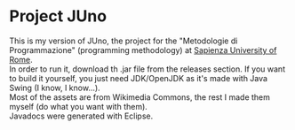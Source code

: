 # Project JUno
This is my version of JUno, the project for the "Metodologie di Programmazione" (programming methodology) at [Sapienza University of Rome](https://www.studiareinformatica.uniroma1.it/).  
In order to run it, download th .jar file from the releases section. If you want to build it yourself, you just need JDK/OpenJDK as it's made with Java Swing (I know, I know...).  
Most of the assets are from Wikimedia Commons, the rest I made them myself (do what you want with them).  
Javadocs were generated with Eclipse.  

